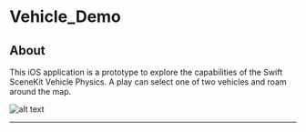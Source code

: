 # Vehicle_Demo

## About

This iOS application is a prototype to explore the capabilities of the Swift SceneKit Vehicle Physics. A play can select one of two vehicles and roam around the map.


![alt text](https://uploads-ssl.webflow.com/60255c87f21230edfb5fa38e/63b56aea11e71601cc93c7d3_Vehicle_Demo.png)
<br />

---
